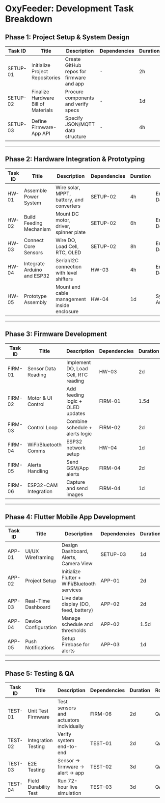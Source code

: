 # OxyFeeder: Development Task Breakdown

## Phase 1: Project Setup & System Design

| Task ID | Title | Description | Dependencies | Duration | Role |
|----------|-------|--------------|---------------|----------|------|
| SETUP-01 | Initialize Project Repositories | Create GitHub repos for firmware and app | - | 2h | PM |
| SETUP-02 | Finalize Hardware Bill of Materials | Procure components and verify specs | - | 1d | Systems Architect |
| SETUP-03 | Define Firmware-App API | Specify JSON/MQTT data structure | - | 4h | Embedded & Flutter Dev |

---

## Phase 2: Hardware Integration & Prototyping

| Task ID | Title | Description | Dependencies | Duration | Role |
|----------|-------|--------------|---------------|----------|------|
| HW-01 | Assemble Power System | Wire solar, MPPT, battery, and converters | SETUP-02 | 4h | Embedded Dev |
| HW-02 | Build Feeding Mechanism | Mount DC motor, driver, spinner plate | SETUP-02 | 6h | Embedded Dev |
| HW-03 | Connect Core Sensors | Wire DO, Load Cell, RTC, OLED | SETUP-02 | 8h | Embedded Dev |
| HW-04 | Integrate Arduino and ESP32 | Serial/I2C connection with level shifters | HW-03 | 4h | Embedded Dev |
| HW-05 | Prototype Assembly | Mount and cable management inside enclosure | HW-04 | 1d | Systems Architect |

---

## Phase 3: Firmware Development

| Task ID | Title | Description | Dependencies | Duration | Role |
|----------|-------|--------------|---------------|----------|------|
| FIRM-01 | Sensor Data Reading | Implement DO, Load Cell, RTC reading | HW-03 | 2d | Embedded Dev |
| FIRM-02 | Motor & UI Control | Add feeding logic + OLED updates | FIRM-01 | 1.5d | Embedded Dev |
| FIRM-03 | Control Loop | Combine schedule + alerts logic | FIRM-02 | 2d | Embedded Dev |
| FIRM-04 | WiFi/Bluetooth Comms | ESP32 network setup | HW-04 | 1d | Embedded Dev |
| FIRM-05 | Alerts Handling | Send GSM/App alerts | FIRM-04 | 2d | Embedded Dev |
| FIRM-06 | ESP32-CAM Integration | Capture and send images | FIRM-04 | 1d | Embedded Dev |

---

## Phase 4: Flutter Mobile App Development

| Task ID | Title | Description | Dependencies | Duration | Role |
|----------|-------|--------------|---------------|----------|------|
| APP-01 | UI/UX Wireframing | Design Dashboard, Alerts, Camera View | SETUP-03 | 1d | Flutter Dev |
| APP-02 | Project Setup | Initialize Flutter + WiFi/Bluetooth services | APP-01 | 2d | Flutter Dev |
| APP-03 | Real-Time Dashboard | Live data display (DO, feed, battery) | APP-02 | 2d | Flutter Dev |
| APP-04 | Device Configuration | Manage schedule and thresholds | APP-02 | 1.5d | Flutter Dev |
| APP-05 | Push Notifications | Setup Firebase for alerts | APP-03 | 1d | Flutter Dev |

---

## Phase 5: Testing & QA

| Task ID | Title | Description | Dependencies | Duration | Role |
|----------|-------|--------------|---------------|----------|------|
| TEST-01 | Unit Test Firmware | Test sensors and actuators individually | FIRM-06 | 2d | QA |
| TEST-02 | Integration Testing | Verify system end-to-end | TEST-01 | 2d | QA |
| TEST-03 | E2E Testing | Sensor → firmware → alert → app | TEST-02 | 3d | QA |
| TEST-04 | Field Durability Test | Run 72-hour live simulation | TEST-03 | 3d | QA |
